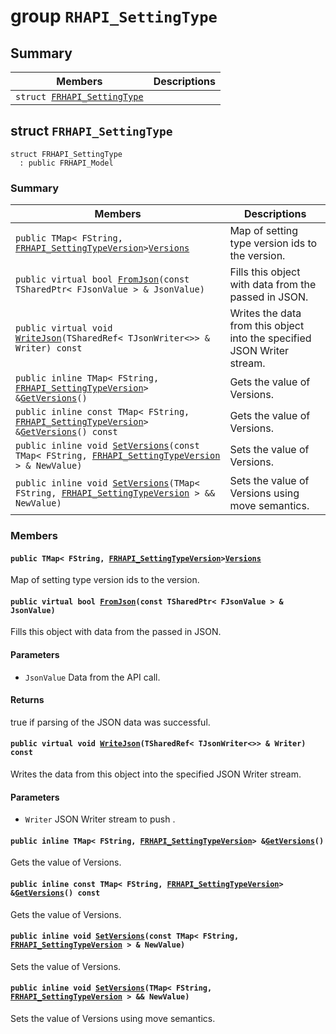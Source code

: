 # group `RHAPI_SettingType` <a id="group__RHAPI__SettingType"></a>

## Summary

 Members                        | Descriptions                                
--------------------------------|---------------------------------------------
`struct `[`FRHAPI_SettingType`](#structFRHAPI__SettingType) | 

## struct `FRHAPI_SettingType` <a id="structFRHAPI__SettingType"></a>

```
struct FRHAPI_SettingType
  : public FRHAPI_Model
```

### Summary

 Members                        | Descriptions                                
--------------------------------|---------------------------------------------
`public TMap< FString, `[`FRHAPI_SettingTypeVersion`](RHAPI_SettingTypeVersion.md#structFRHAPI__SettingTypeVersion)` > `[`Versions`](#structFRHAPI__SettingType_1ab890cf6c935d2cd691a9b5c4caac7cc1) | Map of setting type version ids to the version.
`public virtual bool `[`FromJson`](#structFRHAPI__SettingType_1aceab82a3fc5d56e8469b3c7053be6330)`(const TSharedPtr< FJsonValue > & JsonValue)` | Fills this object with data from the passed in JSON.
`public virtual void `[`WriteJson`](#structFRHAPI__SettingType_1a274f8e9b15db0cff2780a3ddd7a5e3fb)`(TSharedRef< TJsonWriter<>> & Writer) const` | Writes the data from this object into the specified JSON Writer stream.
`public inline TMap< FString, `[`FRHAPI_SettingTypeVersion`](RHAPI_SettingTypeVersion.md#structFRHAPI__SettingTypeVersion)` > & `[`GetVersions`](#structFRHAPI__SettingType_1a187afb11a54ff15041642bb3aa31bcb9)`()` | Gets the value of Versions.
`public inline const TMap< FString, `[`FRHAPI_SettingTypeVersion`](RHAPI_SettingTypeVersion.md#structFRHAPI__SettingTypeVersion)` > & `[`GetVersions`](#structFRHAPI__SettingType_1a0e2c33862b30c54b7acc43560f9eff0c)`() const` | Gets the value of Versions.
`public inline void `[`SetVersions`](#structFRHAPI__SettingType_1a39ed1d4f0efb9d3bb1b199caab1a36f1)`(const TMap< FString, `[`FRHAPI_SettingTypeVersion`](RHAPI_SettingTypeVersion.md#structFRHAPI__SettingTypeVersion)` > & NewValue)` | Sets the value of Versions.
`public inline void `[`SetVersions`](#structFRHAPI__SettingType_1adc70ab21def081402fbe59dbfc21f057)`(TMap< FString, `[`FRHAPI_SettingTypeVersion`](RHAPI_SettingTypeVersion.md#structFRHAPI__SettingTypeVersion)` > && NewValue)` | Sets the value of Versions using move semantics.

### Members

#### `public TMap< FString, `[`FRHAPI_SettingTypeVersion`](RHAPI_SettingTypeVersion.md#structFRHAPI__SettingTypeVersion)` > `[`Versions`](#structFRHAPI__SettingType_1ab890cf6c935d2cd691a9b5c4caac7cc1) <a id="structFRHAPI__SettingType_1ab890cf6c935d2cd691a9b5c4caac7cc1"></a>

Map of setting type version ids to the version.

#### `public virtual bool `[`FromJson`](#structFRHAPI__SettingType_1aceab82a3fc5d56e8469b3c7053be6330)`(const TSharedPtr< FJsonValue > & JsonValue)` <a id="structFRHAPI__SettingType_1aceab82a3fc5d56e8469b3c7053be6330"></a>

Fills this object with data from the passed in JSON.

#### Parameters
* `JsonValue` Data from the API call.

#### Returns
true if parsing of the JSON data was successful.

#### `public virtual void `[`WriteJson`](#structFRHAPI__SettingType_1a274f8e9b15db0cff2780a3ddd7a5e3fb)`(TSharedRef< TJsonWriter<>> & Writer) const` <a id="structFRHAPI__SettingType_1a274f8e9b15db0cff2780a3ddd7a5e3fb"></a>

Writes the data from this object into the specified JSON Writer stream.

#### Parameters
* `Writer` JSON Writer stream to push .

#### `public inline TMap< FString, `[`FRHAPI_SettingTypeVersion`](RHAPI_SettingTypeVersion.md#structFRHAPI__SettingTypeVersion)` > & `[`GetVersions`](#structFRHAPI__SettingType_1a187afb11a54ff15041642bb3aa31bcb9)`()` <a id="structFRHAPI__SettingType_1a187afb11a54ff15041642bb3aa31bcb9"></a>

Gets the value of Versions.

#### `public inline const TMap< FString, `[`FRHAPI_SettingTypeVersion`](RHAPI_SettingTypeVersion.md#structFRHAPI__SettingTypeVersion)` > & `[`GetVersions`](#structFRHAPI__SettingType_1a0e2c33862b30c54b7acc43560f9eff0c)`() const` <a id="structFRHAPI__SettingType_1a0e2c33862b30c54b7acc43560f9eff0c"></a>

Gets the value of Versions.

#### `public inline void `[`SetVersions`](#structFRHAPI__SettingType_1a39ed1d4f0efb9d3bb1b199caab1a36f1)`(const TMap< FString, `[`FRHAPI_SettingTypeVersion`](RHAPI_SettingTypeVersion.md#structFRHAPI__SettingTypeVersion)` > & NewValue)` <a id="structFRHAPI__SettingType_1a39ed1d4f0efb9d3bb1b199caab1a36f1"></a>

Sets the value of Versions.

#### `public inline void `[`SetVersions`](#structFRHAPI__SettingType_1adc70ab21def081402fbe59dbfc21f057)`(TMap< FString, `[`FRHAPI_SettingTypeVersion`](RHAPI_SettingTypeVersion.md#structFRHAPI__SettingTypeVersion)` > && NewValue)` <a id="structFRHAPI__SettingType_1adc70ab21def081402fbe59dbfc21f057"></a>

Sets the value of Versions using move semantics.

